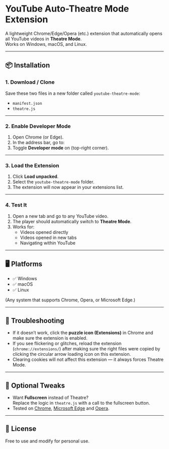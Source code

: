 # YouTube Auto-Theatre Mode Extension

A lightweight Chrome/Edge/Opera (etc.) extension that automatically opens all YouTube videos in **Theatre Mode**.  
Works on Windows, macOS, and Linux.

---

## 📦 Installation

### 1. Download / Clone
Save these two files in a new folder called `youtube-theatre-mode`:

- `manifest.json`
- `theatre.js`

---

### 2. Enable Developer Mode
1. Open Chrome (or Edge).
2. In the address bar, go to:
3. Toggle **Developer mode** on (top-right corner).

---

### 3. Load the Extension
1. Click **Load unpacked**.
2. Select the `youtube-theatre-mode` folder.
3. The extension will now appear in your extensions list.

---

### 4. Test It
1. Open a new tab and go to any YouTube video.
2. The player should automatically switch to **Theatre Mode**.
3. Works for:
    - Videos opened directly
    - Videos opened in new tabs
    - Navigating within YouTube

---

## 🖥️ Platforms

- ✅ Windows
- ✅ macOS
- ✅ Linux

(Any system that supports Chrome, Opera, or Microsoft Edge.)

---

## 🔧 Troubleshooting
- If it doesn’t work, click the **puzzle icon (Extensions)** in Chrome and make sure the extension is enabled.
- If you see flickering or glitches, reload the extension (`chrome://extensions/`) after making sure the right files were copied by clicking the circular arrow loading icon on this extension.
- Clearing cookies will not affect this extension — it always forces Theatre Mode.

---

## 🚀 Optional Tweaks
- Want **Fullscreen** instead of Theatre?  
Replace the logic in `theatre.js` with a call to the fullscreen button.  
- Tested on [Chrome](https://www.google.com/chrome/), [Microsoft Edge](https://www.microsoft.com/edge) and [Opera](https://www.opera.com/opera).

---

## 📝 License
Free to use and modify for personal use.
